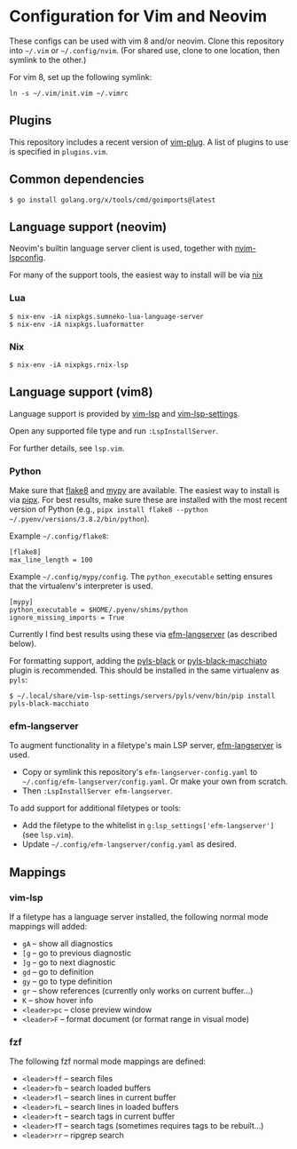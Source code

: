 # Configuration for Vim and Neovim

These configs can be used with vim 8 and/or neovim. Clone this repository into `~/.vim` or
`~/.config/nvim`. (For shared use, clone to one location, then symlink to the other.)

For vim 8, set up the following symlink:

```
ln -s ~/.vim/init.vim ~/.vimrc
```

## Plugins

This repository includes a recent version of
[vim-plug](https://github.com/junegunn/vim-plug). A list of plugins to use is
specified in `plugins.vim`.

## Common dependencies

```
$ go install golang.org/x/tools/cmd/goimports@latest
```

## Language support (neovim)

Neovim's builtin language server client is used, together with [nvim-lspconfig].

For many of the support tools, the easiest way to install will be via [nix]

[nvim-lspconfig]: https://github.com/neovim/nvim-lspconfig
[nix]: https://nixos.org/

### Lua

```
$ nix-env -iA nixpkgs.sumneko-lua-language-server
$ nix-env -iA nixpkgs.luaformatter
```

### Nix

```
$ nix-env -iA nixpkgs.rnix-lsp
```

## Language support (vim8)

Language support is provided by [vim-lsp] and [vim-lsp-settings].

[vim-lsp]: https://github.com/mattn/vim-lsp-settings/
[vim-lsp-settings]: https://github.com/mattn/vim-lsp-settings/

Open any supported file type and run `:LspInstallServer`.

For further details, see `lsp.vim`.

### Python

Make sure that [flake8] and [mypy] are available. The easiest way to install is via [pipx]. For best
results, make sure these are installed with the most recent version of Python (e.g., `pipx install
flake8 --python ~/.pyenv/versions/3.8.2/bin/python`).

Example `~/.config/flake8`:

```
[flake8]
max_line_length = 100
```

Example `~/.config/mypy/config`. The `python_executable` setting ensures that the virtualenv's
interpreter is used.

```
[mypy]
python_executable = $HOME/.pyenv/shims/python
ignore_missing_imports = True
```

Currently I find best results using these via [efm-langserver][efm-langserver] (as described below).

For formatting support, adding the [pyls-black] or [pyls-black-macchiato] plugin is recommended.
This should be installed in the same virtualenv as `pyls`:

```
$ ~/.local/share/vim-lsp-settings/servers/pyls/venv/bin/pip install pyls-black-macchiato
```

[flake8]: http://flake8.pycqa.org/en/latest/index.html
[mypy]: http://mypy-lang.org/
[pipx]: https://github.com/pipxproject/pipx
[pyls-black]: https://github.com/rupert/pyls-black
[pyls-black-macchiato]: https://github.com/alex-lee/pyls-black-macchiato

### efm-langserver

To augment functionality in a filetype's main LSP server, [efm-langserver] is used.

* Copy or symlink this repository's `efm-langserver-config.yaml` to
  `~/.config/efm-langserver/config.yaml`. Or make your own from scratch.
* Then `:LspInstallServer efm-langserver`.

To add support for additional filetypes or tools:

* Add the filetype to the whitelist in `g:lsp_settings['efm-langserver']` (see `lsp.vim`).
* Update `~/.config/efm-langserver/config.yaml` as desired.

[efm-langserver]: https://github.com/mattn/efm-langserver

## Mappings

### vim-lsp

If a filetype has a language server installed, the following normal mode mappings will added:

* `gA` – show all diagnostics
* `[g` – go to previous diagnostic
* `]g` – go to next diagnostic
* `gd` – go to definition
* `gy` – go to type definition
* `gr` – show references (currently only works on current buffer…)
* `K` – show hover info
* `<leader>pc` – close preview window
* `<leader>F` – format document (or format range in visual mode)

### fzf

The following fzf normal mode mappings are defined:

* `<leader>ff` – search files
* `<leader>fb` – search loaded buffers
* `<leader>fl` – search lines in current buffer
* `<leader>fL` – search lines in loaded buffers
* `<leader>ft` – search tags in current buffer
* `<leader>fT` – search tags (sometimes requires tags to be rebuilt…)
* `<leader>rr` – ripgrep search
